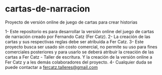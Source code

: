 # cartas-de-narracion
Proyecto de versión online de juego de cartas para crear historias

1- Este repositorio es para desarrollar la versión online del juego de cartas de narración creado por Fernando Catz (Fer Catz). 
2- La creación de las cartas y sus respectivas reglas debe ser atribuída a Fer Catz.
3- Este proyecto busca ser usado sin costo comercial, no permite su uso para fines comerciales posteriores y para usarlo se deberá atribuir la creación de las cartas a Fer Catz - Taller de escritura. Y la creación de la versión online a Fer Catz y a les demás colaboradores del proyecto. 
4- Cualquier duda se puede contactar a fercatz.talleres@gmail.com
